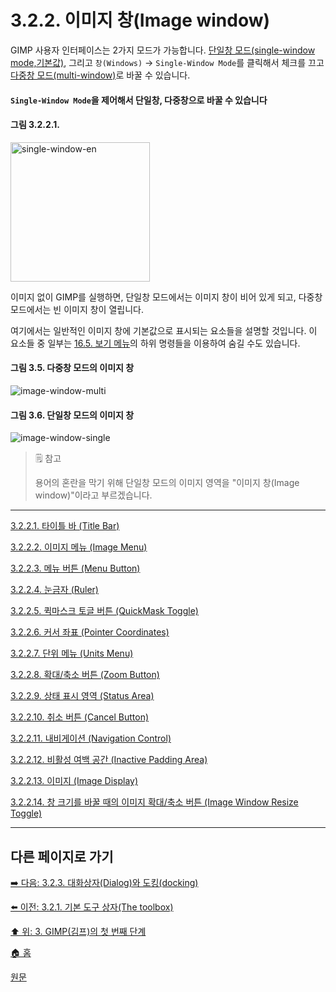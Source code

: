 # 3.2.2. 이미지 창(Image window)
GIMP 사용자 인터페이스는 2가지 모드가 가능합니다. [단일창 모드(single-window mode,기본값)](./03-02-00-main-window.md), 그리고 `창(Windows)` → `Single-Window Mode`를 클릭해서 체크를 끄고 [다중창 모드(multi-window)](./03-02-00-main-window.md)로 바꿀 수 있습니다.

#### `Single-Window Mode`을 제어해서 단일창, 다중창으로 바꿀 수 있습니다
#### 그림 3.2.2.1.
<img width="223" alt="single-window-en" src="https://github.com/wonder13662/gimp/assets/15767104/b646e770-2f0d-44b5-b3ca-0451e8b6efa3">


이미지 없이 GIMP를 실행하면, 단일창 모드에서는 이미지 창이 비어 있게 되고, 다중창 모드에서는 빈 이미지 창이 열립니다.

여기에서는 일반적인 이미지 창에 기본값으로 표시되는 요소들을 설명할 것입니다. 이 요소들 중 일부는 [16.5. 보기 메뉴](16-05-00-the-view-menu.md)의 하위 명령들을 이용하여 숨길 수도 있습니다.

#### 그림 3.5. 다중창 모드의 이미지 창
![image-window-multi](https://github.com/wonder13662/gimp/assets/15767104/71a5c1f4-0bfc-486d-9534-1b211ff94b80)

#### 그림 3.6. 단일창 모드의 이미지 창
![image-window-single](https://github.com/wonder13662/gimp/assets/15767104/49005d64-07cb-4d55-ae57-adddace9f92c)

> 🗒️ 참고
>
> 용어의 혼란을 막기 위해 단일창 모드의 이미지 영역을 "이미지 창(Image window)"이라고 부르겠습니다.

***

[3.2.2.1. 타이틀 바 (Title Bar)](./03-02-02-image-windowx-01-title-bar.md)

[3.2.2.2. 이미지 메뉴 (Image Menu)](./03-02-02-image-windowx-02-image-menu.md)

[3.2.2.3. 메뉴 버튼 (Menu Button)](./03-02-02-image-windowx-03-menu-button.md)

[3.2.2.4. 눈금자 (Ruler)](./03-02-02-image-windowx-04-ruler.md)

[3.2.2.5. 퀵마스크 토글 버튼 (QuickMask Toggle)](./03-02-02-image-windowx-05-quickmask-toggle.md)

[3.2.2.6. 커서 좌표 (Pointer Coordinates)](./03-02-02-image-windowx-06-pointer-coordinates.md)

[3.2.2.7. 단위 메뉴 (Units Menu)](./03-02-02-image-windowx-07-units-menu.md)

[3.2.2.8. 확대/축소 버튼 (Zoom Button)](./03-02-02-image-windowx-08-zoom-button.md)

[3.2.2.9. 상태 표시 영역 (Status Area)](./03-02-02-image-windowx-09-status-area.md)

[3.2.2.10. 취소 버튼 (Cancel Button)](./03-02-02-image-windowx-10-cancel-button.md)

[3.2.2.11. 내비게이션 (Navigation Control)](./03-02-02-image-windowx-11-navigation-control.md)

[3.2.2.12. 비활성 여백 공간 (Inactive Padding Area)](./03-02-02-image-windowx-12-inactive-padding-area.md)

[3.2.2.13. 이미지 (Image Display)](./03-02-02-image-windowx-13-image-display.md)

[3.2.2.14. 창 크기를 바꿀 때의 이미지 확대/축소 버튼 (Image Window Resize Toggle)](./03-02-02-image-windowx-14-image-window-resize-toggle.md)

***

## 다른 페이지로 가기
[➡️ 다음: 3.2.3. 대화상자(Dialog)와 도킹(docking)](./03-02-03-dialogs-and-docking.md)

[⬅️ 이전: 3.2.1. 기본 도구 상자(The toolbox)](./03-02-01-the-toolbox.md)

[⬆️ 위: 3. GIMP(김프)의 첫 번째 단계](./03-00-first-step-with-gimp.md)

[🏠 홈](./00-home.md)

[원문](https://docs.gimp.org/2.10/ko/gimp-image-window.html)
